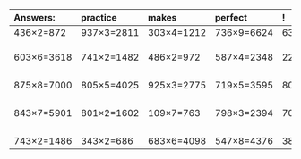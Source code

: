 | Answers: | practice | makes | perfect | ! |
| :--- | :--- | :--- | :--- | :--- |
| 436×2=872 | 937×3=2811 | 303×4=1212 | 736×9=6624 | 638×2=1276 | 
|   |   |   |   |   | 
|   |   |   |   |   | 
|   |   |   |   |   | 
| 603×6=3618 | 741×2=1482 | 486×2=972 | 587×4=2348 | 221×5=1105 | 
|   |   |   |   |   | 
|   |   |   |   |   | 
|   |   |   |   |   | 
|   |   |   |   |   | 
| 875×8=7000 | 805×5=4025 | 925×3=2775 | 719×5=3595 | 802×4=3208 | 
|   |   |   |   |   | 
|   |   |   |   |   | 
|   |   |   |   |   | 
|   |   |   |   |   | 
| 843×7=5901 | 801×2=1602 | 109×7=763 | 798×3=2394 | 708×7=4956 | 
|   |   |   |   |   | 
|   |   |   |   |   | 
|   |   |   |   |   | 
|   |   |   |   |   | 
| 743×2=1486 | 343×2=686 | 683×6=4098 | 547×8=4376 | 384×9=3456 | 
